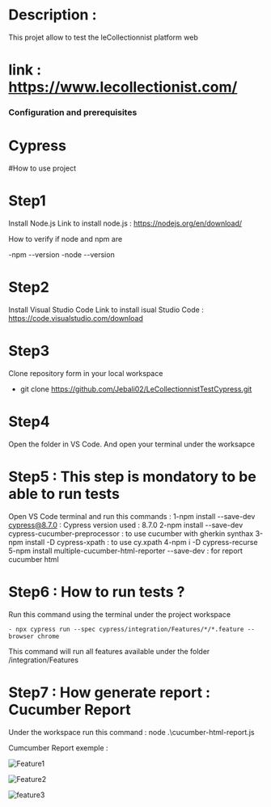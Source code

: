 # Description :

This projet allow to test the leCollectionnist platform web 

# link : https://www.lecollectionist.com/

### Configuration and prerequisites ###

 # Cypress #
#How to use project

# Step1

Install Node.js
Link to install node.js : https://nodejs.org/en/download/

How to verify if node and npm are 

 -npm --version
 -node --version 

# Step2

Install Visual Studio Code
Link to install isual Studio Code : https://code.visualstudio.com/download

# Step3

Clone repository form in your local workspace 

- git clone https://github.com/Jebali02/LeCollectionnistTestCypress.git

# Step4

Open the folder in VS Code. And open your terminal under the worksapce 

# Step5 : This step is mondatory to be able to run tests

Open VS Code terminal and run this commands  : 
    1-npm install --save-dev cypress@8.7.0 : Cypress version used : 8.7.0
    2-npm install --save-dev cypress-cucumber-preprocessor : to use cucumber with gherkin synthax 
    3-npm install -D cypress-xpath : to use cy.xpath
    4-npm i -D cypress-recurse
    5-npm install multiple-cucumber-html-reporter --save-dev : for report cucumber html

# Step6 : How to run tests ?

Run this command using the terminal under the project workspace 

    - npx cypress run --spec cypress/integration/Features/*/*.feature --browser chrome

This command will run all features available under the folder /integration/Features

# Step7 : How generate report : Cucumber Report 

Under the workspace run this command  : node .\cucumber-html-report.js

Cumcumber Report exemple :

![Feature1](https://user-images.githubusercontent.com/116507752/207738272-0c65e678-992f-4e2d-8b79-c04765f3674d.PNG)

![Feature2](https://user-images.githubusercontent.com/116507752/207738285-e266faae-2c35-40bc-9d81-8d4077c2e108.PNG)

![feature3](https://user-images.githubusercontent.com/116507752/207738293-04cb3624-c77c-4c6d-9410-0f35b1f4bbdb.PNG)